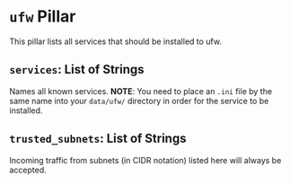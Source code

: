 # `ufw` Pillar

This pillar lists all services that should be installed to ufw.

## `services`: List of Strings

Names all known services.
**NOTE**: You need to place an `.ini` file by the
same name into your `data/ufw/` directory in order
for the service to be installed.


## `trusted_subnets`: List of Strings

Incoming traffic from subnets (in CIDR notation) listed here will always be accepted.
 
